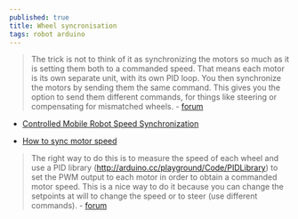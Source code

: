 ```yaml
---
published: true
title: Wheel syncronisation
tags: robot arduino
---
```

> The trick is not to think of it as synchronizing the motors so much as it is setting them both to a commanded speed. That means each motor is its own separate unit, with its own PID loop. You then synchronize the motors by sending them the same command. This gives you the option to send them different commands, for things like steering or compensating for mismatched wheels. - [forum](https://forum.arduino.cc/index.php?topic=100522.0)

- [Controlled Mobile Robot Speed Synchronization](http://citeseerx.ist.psu.edu/viewdoc/download?doi=10.1.1.735.4167&rep=rep1&type=pdf)

- [How to sync motor speed](https://forum.arduino.cc/index.php?topic=100522.0)

> The right way to do this is to measure the speed of each wheel and use a PID library (http://arduino.cc/playground/Code/PIDLibrary) to set the PWM output to each motor in order to obtain a commanded motor speed. This is a nice way to do it because you can change the setpoints at will to change the speed or to steer (use different commands). - [forum](https://forum.arduino.cc/index.php?topic=100522.0)

